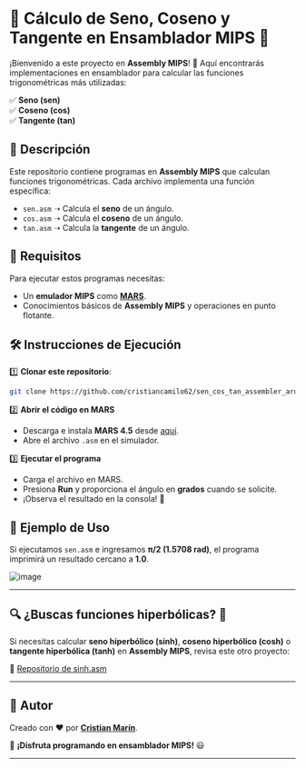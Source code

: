 # 🌟 Cálculo de Seno, Coseno y Tangente en Ensamblador MIPS 🌟

¡Bienvenido a este proyecto en **Assembly MIPS**! 🚀 Aquí encontrarás implementaciones en ensamblador para calcular las funciones trigonométricas más utilizadas:

✅ **Seno (sen)**  
✅ **Coseno (cos)**  
✅ **Tangente (tan)**  

## 📜 Descripción

Este repositorio contiene programas en **Assembly MIPS** que calculan funciones trigonométricas. Cada archivo implementa una función específica:

- `sen.asm` ➝ Calcula el **seno** de un ángulo. 
- `cos.asm` ➝ Calcula el **coseno** de un ángulo.  
- `tan.asm` ➝ Calcula la **tangente** de un ángulo.  

## 🚀 Requisitos

Para ejecutar estos programas necesitas:

- Un **emulador MIPS** como [**MARS**](https://www.softpedia.com/get/Programming/Coding-languages-Compilers/Vollmar-MARS.shtml).  
- Conocimientos básicos de **Assembly MIPS** y operaciones en punto flotante.  

## 🛠️ Instrucciones de Ejecución

1️⃣ **Clonar este repositorio**:
```bash
git clone https://github.com/cristiancamilo62/sen_cos_tan_assembler_arquitectura-_MIPS.git
```

2️⃣ **Abrir el código en MARS**  
- Descarga e instala **MARS 4.5** desde [aquí](https://www.softpedia.com/get/Programming/Coding-languages-Compilers/Vollmar-MARS.shtml).  
- Abre el archivo `.asm` en el simulador.  

3️⃣ **Ejecutar el programa**  
- Carga el archivo en MARS.  
- Presiona **Run** y proporciona el ángulo en **grados** cuando se solicite.  
- ¡Observa el resultado en la consola! 🎯  

## 📌 Ejemplo de Uso

Si ejecutamos `sen.asm` e ingresamos **π/2 (1.5708 rad)**, el programa imprimirá un resultado cercano a **1.0**.  

![image](https://github.com/user-attachments/assets/8e995afd-3361-4301-a494-5f60345fcade)  

---

## 🔍 **¿Buscas funciones hiperbólicas?** 🤔  

Si necesitas calcular **seno hiperbólico (sinh)**, **coseno hiperbólico (cosh)** o **tangente hiperbólica (tanh)** en **Assembly MIPS**, revisa este otro proyecto:  

🔗 [Repositorio de sinh.asm](https://github.com/cristiancamilo62/senh_cosh_tanh_assembler_arquitectura-_MIPS)  

---

## 🤖 Autor  

Creado con ❤️ por **[Cristian Marín](https://github.com/cristianmarin5062)**.  

🚀 **¡Disfruta programando en ensamblador MIPS!** 😃  

---


